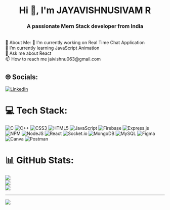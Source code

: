 #
<h1 align="center">Hi 👋, I'm JAYAVISHNUSIVAM R</h1>
<h3 align="center">A passionate Mern Stack developer from India</h3>
<br/>
💫 About Me:
🔭 I’m currently working on Real Time Chat Application<br>🌱 I’m currently learning JavaScript Animation<br>💬 Ask me about React<br>📫 How to reach me jaivishnu063@gmail.com


## 🌐 Socials:
[![LinkedIn](https://img.shields.io/badge/LinkedIn-%230077B5.svg?logo=linkedin&logoColor=white)](https://linkedin.com/in/jayavishnusivam-r-a50688217/) 

# 💻 Tech Stack:
![C](https://img.shields.io/badge/c-%2300599C.svg?style=plastic&logo=c&logoColor=white) ![C++](https://img.shields.io/badge/c++-%2300599C.svg?style=plastic&logo=c%2B%2B&logoColor=white) ![CSS3](https://img.shields.io/badge/css3-%231572B6.svg?style=plastic&logo=css3&logoColor=white) ![HTML5](https://img.shields.io/badge/html5-%23E34F26.svg?style=plastic&logo=html5&logoColor=white) ![JavaScript](https://img.shields.io/badge/javascript-%23323330.svg?style=plastic&logo=javascript&logoColor=%23F7DF1E) ![Firebase](https://img.shields.io/badge/firebase-%23039BE5.svg?style=plastic&logo=firebase) ![Express.js](https://img.shields.io/badge/express.js-%23404d59.svg?style=plastic&logo=express&logoColor=%2361DAFB) ![NPM](https://img.shields.io/badge/NPM-%23000000.svg?style=plastic&logo=npm&logoColor=white) ![NodeJS](https://img.shields.io/badge/node.js-6DA55F?style=plastic&logo=node.js&logoColor=white) ![React](https://img.shields.io/badge/react-%2320232a.svg?style=plastic&logo=react&logoColor=%2361DAFB) ![Socket.io](https://img.shields.io/badge/Socket.io-black?style=plastic&logo=socket.io&badgeColor=010101) ![MongoDB](https://img.shields.io/badge/MongoDB-%234ea94b.svg?style=plastic&logo=mongodb&logoColor=white) ![MySQL](https://img.shields.io/badge/mysql-%2300f.svg?style=plastic&logo=mysql&logoColor=white) 	![Figma](https://img.shields.io/badge/figma-%23F24E1E.svg?style=plastic&logo=figma&logoColor=white) ![Canva](https://img.shields.io/badge/Canva-%2300C4CC.svg?style=plastic&logo=Canva&logoColor=white) ![Postman](https://img.shields.io/badge/Postman-FF6C37?style=plastic&logo=postman&logoColor=white)
# 📊 GitHub Stats:
![](https://github-readme-stats.vercel.app/api?username=jayvishnu07&theme=dark&hide_border=true&include_all_commits=true&count_private=true)<br/>
![](https://github-readme-streak-stats.herokuapp.com/?user=jayvishnu07&theme=dark&hide_border=true)<br/>
![](https://github-readme-stats.vercel.app/api/top-langs/?username=jayvishnu07&theme=dark&hide_border=true&include_all_commits=true&count_private=true&layout=compact)

---
[![](https://visitcount.itsvg.in/api?id=jayvishnu07&icon=0&color=0)](https://visitcount.itsvg.in)

<!-- Proudly created with GPRM ( https://gprm.itsvg.in ) -->
